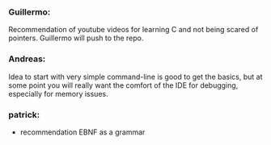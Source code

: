 ### Guillermo:

Recommendation of youtube videos for learning C and not being scared of pointers. Guillermo will push to the repo.

### Andreas:

Idea to start with very simple command-line is good to get the basics, but at some point you will really want the
comfort of the IDE for debugging, especially for memory issues.

### patrick:

- recommendation EBNF as a grammar
